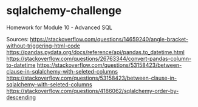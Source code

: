 # sqlalchemy-challenge
Homework for Module 10 - Advanced SQL


Sources:
https://stackoverflow.com/questions/14659240/angle-bracket-without-triggering-html-code
https://pandas.pydata.org/docs/reference/api/pandas.to_datetime.html
https://stackoverflow.com/questions/26763344/convert-pandas-column-to-datetime
https://stackoverflow.com/questions/53158423/between-clause-in-sqlalchemy-with-seleted-columns
https://stackoverflow.com/questions/53158423/between-clause-in-sqlalchemy-with-seleted-columns
https://stackoverflow.com/questions/4186062/sqlalchemy-order-by-descending